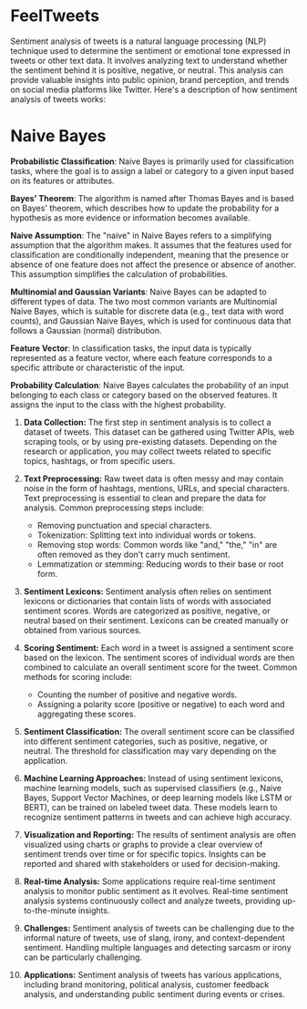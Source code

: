 # FeelTweets

Sentiment analysis of tweets is a natural language processing (NLP) technique used to determine the sentiment or emotional tone expressed in tweets or other text data. It involves analyzing text to understand whether the sentiment behind it is positive, negative, or neutral. This analysis can provide valuable insights into public opinion, brand perception, and trends on social media platforms like Twitter. Here's a description of how sentiment analysis of tweets works:

# Naive Bayes

**Probabilistic Classification**: Naive Bayes is primarily used for classification tasks, where the goal is to assign a label or category to a given input based on its features or attributes.

**Bayes' Theorem**: The algorithm is named after Thomas Bayes and is based on Bayes' theorem, which describes how to update the probability for a hypothesis as more evidence or information becomes available.

**Naive Assumption**: The "naive" in Naive Bayes refers to a simplifying assumption that the algorithm makes. It assumes that the features used for classification are conditionally independent, meaning that the presence or absence of one feature does not affect the presence or absence of another. This assumption simplifies the calculation of probabilities.

**Multinomial and Gaussian Variants**: Naive Bayes can be adapted to different types of data. The two most common variants are Multinomial Naive Bayes, which is suitable for discrete data (e.g., text data with word counts), and Gaussian Naive Bayes, which is used for continuous data that follows a Gaussian (normal) distribution.

**Feature Vector**: In classification tasks, the input data is typically represented as a feature vector, where each feature corresponds to a specific attribute or characteristic of the input.

**Probability Calculation**: Naive Bayes calculates the probability of an input belonging to each class or category based on the observed features. It assigns the input to the class with the highest probability.


1. **Data Collection:** The first step in sentiment analysis is to collect a dataset of tweets. This dataset can be gathered using Twitter APIs, web scraping tools, or by using pre-existing datasets. Depending on the research or application, you may collect tweets related to specific topics, hashtags, or from specific users.

2. **Text Preprocessing:** Raw tweet data is often messy and may contain noise in the form of hashtags, mentions, URLs, and special characters. Text preprocessing is essential to clean and prepare the data for analysis. Common preprocessing steps include:
   - Removing punctuation and special characters.
   - Tokenization: Splitting text into individual words or tokens.
   - Removing stop words: Common words like "and," "the," "in" are often removed as they don't carry much sentiment.
   - Lemmatization or stemming: Reducing words to their base or root form.

3. **Sentiment Lexicons:** Sentiment analysis often relies on sentiment lexicons or dictionaries that contain lists of words with associated sentiment scores. Words are categorized as positive, negative, or neutral based on their sentiment. Lexicons can be created manually or obtained from various sources.

4. **Scoring Sentiment:** Each word in a tweet is assigned a sentiment score based on the lexicon. The sentiment scores of individual words are then combined to calculate an overall sentiment score for the tweet. Common methods for scoring include:
   - Counting the number of positive and negative words.
   - Assigning a polarity score (positive or negative) to each word and aggregating these scores.

5. **Sentiment Classification:** The overall sentiment score can be classified into different sentiment categories, such as positive, negative, or neutral. The threshold for classification may vary depending on the application.

6. **Machine Learning Approaches:** Instead of using sentiment lexicons, machine learning models, such as supervised classifiers (e.g., Naive Bayes, Support Vector Machines, or deep learning models like LSTM or BERT), can be trained on labeled tweet data. These models learn to recognize sentiment patterns in tweets and can achieve high accuracy.

7. **Visualization and Reporting:** The results of sentiment analysis are often visualized using charts or graphs to provide a clear overview of sentiment trends over time or for specific topics. Insights can be reported and shared with stakeholders or used for decision-making.

8. **Real-time Analysis:** Some applications require real-time sentiment analysis to monitor public sentiment as it evolves. Real-time sentiment analysis systems continuously collect and analyze tweets, providing up-to-the-minute insights.

9. **Challenges:** Sentiment analysis of tweets can be challenging due to the informal nature of tweets, use of slang, irony, and context-dependent sentiment. Handling multiple languages and detecting sarcasm or irony can be particularly challenging.

10. **Applications:** Sentiment analysis of tweets has various applications, including brand monitoring, political analysis, customer feedback analysis, and understanding public sentiment during events or crises.
